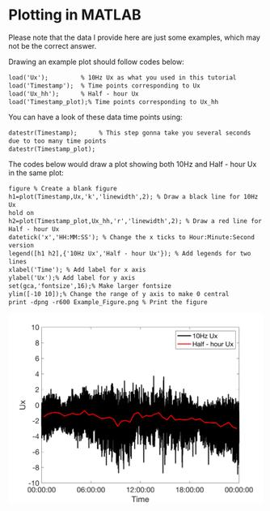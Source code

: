 Plotting in MATLAB
==============
Please note that the data I provide here are just some examples, which may not be the correct answer.

Drawing an example plot should follow codes below:

```
load('Ux');         % 10Hz Ux as what you used in this tutorial 
load('Timestamp');  % Time points corresponding to Ux
load('Ux_hh');      % Half - hour Ux 
load('Timestamp_plot);% Time points corresponding to Ux_hh
```

You can have a look of these data time points using:

```
datestr(Timestamp);      % This step gonna take you several seconds due to too many time points
datestr(Timestamp_plot); 
```

The codes below would draw a plot showing both 10Hz and Half - hour Ux in the same plot:

```
figure % Create a blank figure
h1=plot(Timestamp,Ux,'k','linewidth',2); % Draw a black line for 10Hz Ux
hold on
h2=plot(Timestamp_plot,Ux_hh,'r','linewidth',2); % Draw a red line for Half - hour Ux
datetick('x','HH:MM:SS'); % Change the x ticks to Hour:Minute:Second version
legend([h1 h2],{'10Hz Ux','Half - hour Ux'}); % Add legends for two lines
xlabel('Time'); % Add label for x axis
ylabel('Ux');% Add label for y axis
set(gca,'fontsize',16);% Make larger fontsize
ylim([-10 10]);% Change the range of y axis to make 0 central
print -dpng -r600 Example_Figure.png % Print the figure
```
![Image text](https://github.com/ZijieZhaoMMHW/ATOC30008_2020_Plot/blob/master/Example_Figure.png)



